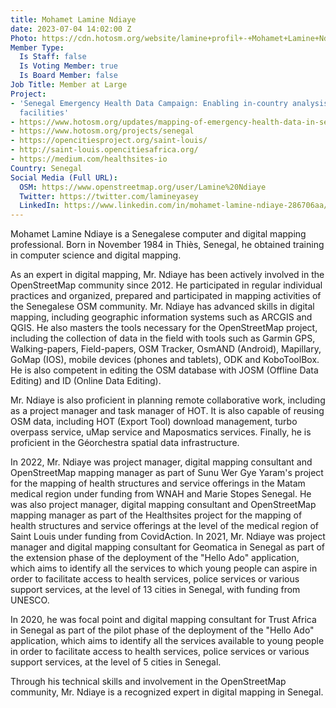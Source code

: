 ```yaml
---
title: Mohamet Lamine Ndiaye
date: 2023-07-04 14:02:00 Z
Photo: https://cdn.hotosm.org/website/lamine+profil+-+Mohamet+Lamine+Ndiaye.jpg
Member Type:
  Is Staff: false
  Is Voting Member: true
  Is Board Member: false
Job Title: Member at Large
Project:
- 'Senegal Emergency Health Data Campaign: Enabling in-country analysis of healthcare
  facilities'
- https://www.hotosm.org/updates/mapping-of-emergency-health-data-in-senegal/
- https://www.hotosm.org/projects/senegal
- https://opencitiesproject.org/saint-louis/
- http://saint-louis.opencitiesafrica.org/
- https://medium.com/healthsites-io
Country: Senegal
Social Media (Full URL):
  OSM: https://www.openstreetmap.org/user/Lamine%20Ndiaye
  Twitter: https://twitter.com/lamineyasey
  LinkedIn: https://www.linkedin.com/in/mohamet-lamine-ndiaye-286706aa/
---
```


Mohamet Lamine Ndiaye is a Senegalese computer and digital mapping professional. Born in November 1984 in Thiès, Senegal, he obtained training in computer science and digital mapping. 

As an expert in digital mapping, Mr. Ndiaye has been actively involved in the OpenStreetMap community since 2012. He participated in regular individual practices and organized, prepared and participated in mapping activities of the Senegalese OSM community. 
Mr. Ndiaye has advanced skills in digital mapping, including geographic information systems such as ARCGIS and QGIS. He also masters the tools necessary for the OpenStreetMap project, including the collection of data in the field with tools such as Garmin GPS, Walking-papers, Field-papers, OSM Tracker, OsmAND (Android), Mapillary, GoMap (IOS), mobile devices (phones and tablets), ODK and KoboToolBox. He is also competent in editing the OSM database with JOSM (Offline Data Editing) and ID (Online Data Editing). 

Mr. Ndiaye is also proficient in planning remote collaborative work, including as a project manager and task manager of HOT. It is also capable of reusing OSM data, including HOT (Export Tool) download management, turbo overpass service, uMap service and Maposmatics services. Finally, he is proficient in the Géorchestra spatial data infrastructure.

In 2022, Mr. Ndiaye was project manager, digital mapping consultant and OpenStreetMap mapping manager as part of Sunu Wer Gye Yaram's project for the mapping of health structures and service offerings in the Matam medical region under funding from WNAH and Marie Stopes Senegal. He was also project manager, digital mapping consultant and OpenStreetMap mapping manager as part of the Healthsites project for the mapping of health structures and service offerings at the level of the medical region of Saint Louis under funding from CovidAction.
In 2021, Mr. Ndiaye was project manager and digital mapping consultant for Geomatica in Senegal as part of the extension phase of the deployment of the "Hello Ado" application, which aims to identify all the services to which young people can aspire in order to facilitate access to health services, police services or various support services,  at the level of 13 cities in Senegal, with funding from UNESCO.

In 2020, he was focal point and digital mapping consultant for Trust Africa in Senegal as part of the pilot phase of the deployment of the "Hello Ado" application, which aims to identify all the services available to young people in order to facilitate access to health services, police services or various support services,  at the level of 5 cities in Senegal.

Through his technical skills and involvement in the OpenStreetMap community, Mr. Ndiaye is a recognized expert in digital mapping in Senegal.